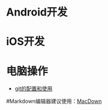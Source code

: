 # Android开发

# iOS开发

# 电脑操作
* [git的配置和使用](https://github.com/yelonglt/Notes/blob/master/Mac配置/git的配置和使用.md)


#Markdown编辑器建议使用：[MacDown](http://macdown.uranusjr.com)
